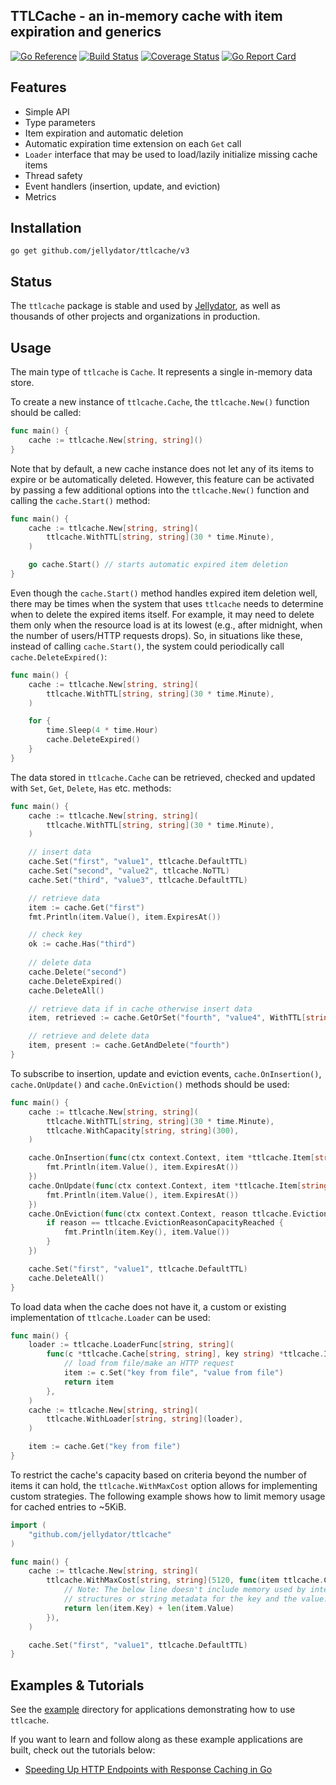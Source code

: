 ## TTLCache - an in-memory cache with item expiration and generics

[![Go Reference](https://pkg.go.dev/badge/github.com/jellydator/ttlcache/v3.svg)](https://pkg.go.dev/github.com/jellydator/ttlcache/v3)
[![Build Status](https://github.com/jellydator/ttlcache/actions/workflows/go.yml/badge.svg)](https://github.com/jellydator/ttlcache/actions/workflows/go.yml)
[![Coverage Status](https://coveralls.io/repos/github/jellydator/ttlcache/badge.svg?branch=master)](https://coveralls.io/github/jellydator/ttlcache?branch=master)
[![Go Report Card](https://goreportcard.com/badge/github.com/jellydator/ttlcache/v3)](https://goreportcard.com/report/github.com/jellydator/ttlcache/v3)

## Features
- Simple API
- Type parameters
- Item expiration and automatic deletion
- Automatic expiration time extension on each `Get` call
- `Loader` interface that may be used to load/lazily initialize missing cache items
- Thread safety
- Event handlers (insertion, update, and eviction)
- Metrics

## Installation
```
go get github.com/jellydator/ttlcache/v3
```

## Status
The `ttlcache` package is stable and used by [Jellydator](https://jellydator.com/), 
as well as thousands of other projects and organizations in production.

## Usage
The main type of `ttlcache` is `Cache`. It represents a single 
in-memory data store.

To create a new instance of `ttlcache.Cache`, the `ttlcache.New()` function 
should be called:
```go
func main() {
	cache := ttlcache.New[string, string]()
}
```

Note that by default, a new cache instance does not let any of its
items to expire or be automatically deleted. However, this feature
can be activated by passing a few additional options into the 
`ttlcache.New()` function and calling the `cache.Start()` method:
```go
func main() {
	cache := ttlcache.New[string, string](
		ttlcache.WithTTL[string, string](30 * time.Minute),
	)

	go cache.Start() // starts automatic expired item deletion
}
```

Even though the `cache.Start()` method handles expired item deletion well,
there may be times when the system that uses `ttlcache` needs to determine 
when to delete the expired items itself. For example, it may need to 
delete them only when the resource load is at its lowest (e.g., after 
midnight, when the number of users/HTTP requests drops). So, in situations 
like these, instead of calling `cache.Start()`, the system could 
periodically call `cache.DeleteExpired()`:
```go
func main() {
	cache := ttlcache.New[string, string](
		ttlcache.WithTTL[string, string](30 * time.Minute),
	)

	for {
		time.Sleep(4 * time.Hour)
		cache.DeleteExpired()
	}
}
```

The data stored in `ttlcache.Cache` can be retrieved, checked and updated with 
`Set`, `Get`, `Delete`, `Has` etc. methods:
```go
func main() {
	cache := ttlcache.New[string, string](
		ttlcache.WithTTL[string, string](30 * time.Minute),
	)

	// insert data
	cache.Set("first", "value1", ttlcache.DefaultTTL)
	cache.Set("second", "value2", ttlcache.NoTTL)
	cache.Set("third", "value3", ttlcache.DefaultTTL)

	// retrieve data
	item := cache.Get("first")
	fmt.Println(item.Value(), item.ExpiresAt())

	// check key 
	ok := cache.Has("third")
	
	// delete data
	cache.Delete("second")
	cache.DeleteExpired()
	cache.DeleteAll()

	// retrieve data if in cache otherwise insert data
	item, retrieved := cache.GetOrSet("fourth", "value4", WithTTL[string, string](ttlcache.DefaultTTL))

	// retrieve and delete data
	item, present := cache.GetAndDelete("fourth")
}
```

To subscribe to insertion, update and eviction events, `cache.OnInsertion()`, `cache.OnUpdate()` and 
`cache.OnEviction()` methods should be used:
```go
func main() {
	cache := ttlcache.New[string, string](
		ttlcache.WithTTL[string, string](30 * time.Minute),
		ttlcache.WithCapacity[string, string](300),
	)

	cache.OnInsertion(func(ctx context.Context, item *ttlcache.Item[string, string]) {
		fmt.Println(item.Value(), item.ExpiresAt())
	})
	cache.OnUpdate(func(ctx context.Context, item *ttlcache.Item[string, string]) {
		fmt.Println(item.Value(), item.ExpiresAt())
	})
	cache.OnEviction(func(ctx context.Context, reason ttlcache.EvictionReason, item *ttlcache.Item[string, string]) {
		if reason == ttlcache.EvictionReasonCapacityReached {
			fmt.Println(item.Key(), item.Value())
		}
	})

	cache.Set("first", "value1", ttlcache.DefaultTTL)
	cache.DeleteAll()
}
```

To load data when the cache does not have it, a custom or
existing implementation of `ttlcache.Loader` can be used:
```go
func main() {
	loader := ttlcache.LoaderFunc[string, string](
		func(c *ttlcache.Cache[string, string], key string) *ttlcache.Item[string, string] {
			// load from file/make an HTTP request
			item := c.Set("key from file", "value from file")
			return item
		},
	)
	cache := ttlcache.New[string, string](
		ttlcache.WithLoader[string, string](loader),
	)

	item := cache.Get("key from file")
}
```

To restrict the cache's capacity based on criteria beyond the number
of items it can hold, the `ttlcache.WithMaxCost` option allows for
implementing custom strategies. The following example shows how to limit
memory usage for cached entries to ~5KiB.
```go
import (
    "github.com/jellydator/ttlcache"
)

func main() {
    cache := ttlcache.New[string, string](
        ttlcache.WithMaxCost[string, string](5120, func(item ttlcache.CostItem[string, string]) uint64 {
            // Note: The below line doesn't include memory used by internal
            // structures or string metadata for the key and the value.
            return len(item.Key) + len(item.Value)
        }), 
    )

    cache.Set("first", "value1", ttlcache.DefaultTTL)
}
```

## Examples & Tutorials

See the [example](https://github.com/jellydator/ttlcache/tree/v3/examples) 
directory for applications demonstrating how to use `ttlcache`.

If you want to learn and follow along as these example applications are 
built, check out the tutorials below:
- [Speeding Up HTTP Endpoints with Response Caching in Go](https://jellydator.com/blog/speeding-up-http-endpoints-with-response-caching-in-go/)
